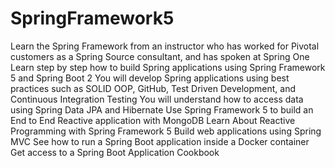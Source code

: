 # SpringFramework5
Learn the Spring Framework from an instructor who has worked for Pivotal customers as a Spring Source consultant, and has spoken at Spring One Learn step by step how to build Spring applications using Spring Framework 5 and Spring Boot 2 You will develop Spring applications using best practices such as SOLID OOP, GitHub, Test Driven Development, and Continuous Integration Testing You will understand how to access data using Spring Data JPA and Hibernate Use Spring Framework 5 to build an End to End Reactive application with MongoDB Learn About Reactive Programming with Spring Framework 5 Build web applications using Spring MVC See how to run a Spring Boot application inside a Docker container Get access to a Spring Boot Application Cookbook
